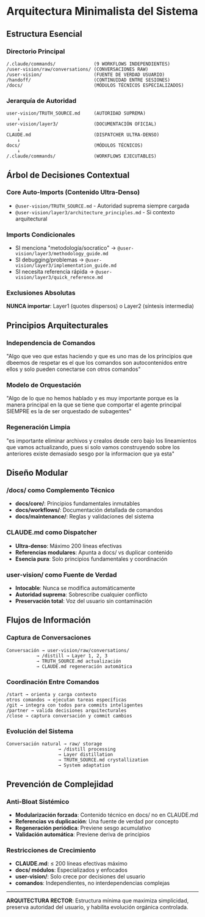 # Arquitectura Minimalista del Sistema

## Estructura Esencial

### Directorio Principal
```
/.claude/commands/              (9 WORKFLOWS INDEPENDIENTES)
/user-vision/raw/conversations/ (CONVERSACIONES RAW)
/user-vision/                   (FUENTE DE VERDAD USUARIO)
/handoff/                       (CONTINUIDAD ENTRE SESIONES)
/docs/                          (MÓDULOS TÉCNICOS ESPECIALIZADOS)
```

### Jerarquía de Autoridad
```
user-vision/TRUTH_SOURCE.md     (AUTORIDAD SUPREMA)
    ↓
user-vision/layer3/             (DOCUMENTACIÓN OFICIAL)
    ↓  
CLAUDE.md                       (DISPATCHER ULTRA-DENSO)
    ↓
docs/                           (MÓDULOS TÉCNICOS)
    ↓
/.claude/commands/              (WORKFLOWS EJECUTABLES)
```

## Árbol de Decisiones Contextual

### Core Auto-Imports (Contenido Ultra-Denso)
- `@user-vision/TRUTH_SOURCE.md` - Autoridad suprema siempre cargada
- `@user-vision/layer3/architecture_principles.md` - Si contexto arquitectural

### Imports Condicionales
- SI menciona "metodología/socratico" → `@user-vision/layer3/methodology_guide.md`
- SI debugging/problemas → `@user-vision/layer3/implementation_guide.md`  
- SI necesita referencia rápida → `@user-vision/layer3/quick_reference.md`

### Exclusiones Absolutas
**NUNCA importar**: Layer1 (quotes dispersos) o Layer2 (síntesis intermedia)

## Principios Arquitecturales

### Independencia de Comandos
"Algo que veo que estas haciendo y que es uno mas de los principios que dbeemos de respetar es el que los comandos son autocontenidos entre ellos y solo pueden conectarse con otros comandos"

### Modelo de Orquestación
"Algo de lo que no hemos hablado y es muy importante porque es la manera principal en la que se tiene que comportar el agente principal SIEMPRE es la de ser orquestado de subagentes"

### Regeneración Limpia
"es importante eliminar archivos y crealos desde cero bajo los lineamientos que vamos actualizando, pues si solo vamos construyendo sobre los anteriores existe demasiado sesgo por la informacion que ya esta"

## Diseño Modular

### /docs/ como Complemento Técnico
- **docs/core/**: Principios fundamentales inmutables
- **docs/workflows/**: Documentación detallada de comandos
- **docs/maintenance/**: Reglas y validaciones del sistema

### CLAUDE.md como Dispatcher
- **Ultra-denso**: Máximo 200 líneas efectivas
- **Referencias modulares**: Apunta a docs/ vs duplicar contenido
- **Esencia pura**: Solo principios fundamentales y coordinación

### user-vision/ como Fuente de Verdad
- **Intocable**: Nunca se modifica automáticamente  
- **Autoridad suprema**: Sobrescribe cualquier conflicto
- **Preservación total**: Voz del usuario sin contaminación

## Flujos de Información

### Captura de Conversaciones
```
Conversación → user-vision/raw/conversations/ 
           → /distill → Layer 1, 2, 3
           → TRUTH_SOURCE.md actualización
           → CLAUDE.md regeneración automática
```

### Coordinación Entre Comandos
```
/start → orienta y carga contexto
otros comandos → ejecutan tareas específicas  
/git → integra con todos para commits inteligentes
/partner → valida decisiones arquitecturales
/close → captura conversación y commit cambios
```

### Evolución del Sistema
```
Conversación natural → raw/ storage
                   → /distill processing  
                   → Layer distillation
                   → TRUTH_SOURCE.md crystallization
                   → System adaptation
```

## Prevención de Complejidad

### Anti-Bloat Sistémico
- **Modularización forzada**: Contenido técnico en docs/ no en CLAUDE.md
- **Referencias vs duplicación**: Una fuente de verdad por concepto
- **Regeneración periódica**: Previene sesgo acumulativo
- **Validación automática**: Previene deriva de principios

### Restricciones de Crecimiento
- **CLAUDE.md**: ≤ 200 líneas efectivas máximo
- **docs/ módulos**: Especializados y enfocados  
- **user-vision/**: Solo crece por decisiones del usuario
- **comandos**: Independientes, no interdependencias complejas

---

**ARQUITECTURA RECTOR**: Estructura mínima que maximiza simplicidad, preserva autoridad del usuario, y habilita evolución orgánica controlada.